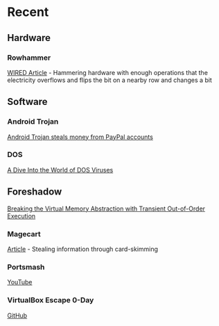 # Recent

## Hardware

### Rowhammer

[WIRED Article](https://www.wired.com/story/rowhammer-ecc-memory-data-hack/) - Hammering hardware with enough operations that the electricity overflows and flips the bit on a nearby row and changes a bit

## Software

### Android Trojan

[Android Trojan steals money from PayPal accounts](https://www.welivesecurity.com/2018/12/11/android-trojan-steals-money-paypal-accounts-2fa/)

### DOS

[A Dive Into the World of DOS Viruses](https://blog.benjojo.co.uk/post/dive-into-the-world-of-dos-viruses)

## Foreshadow

[Breaking the Virtual Memory Abstraction with Transient Out-of-Order Execution](https://foreshadowattack.eu/)

### Magecart

[Article](https://www.theregister.co.uk/2018/10/09/magecart_payment_card_malware/) - Stealing information through card-skimming

### Portsmash

[YouTube](https://youtu.be/k6PzjGwyKuY)

### VirtualBox Escape 0-Day

[GitHub](https://www.reddit.com/r/netsec/comments/9uuvk2/virtualbox_escape_0day/)
